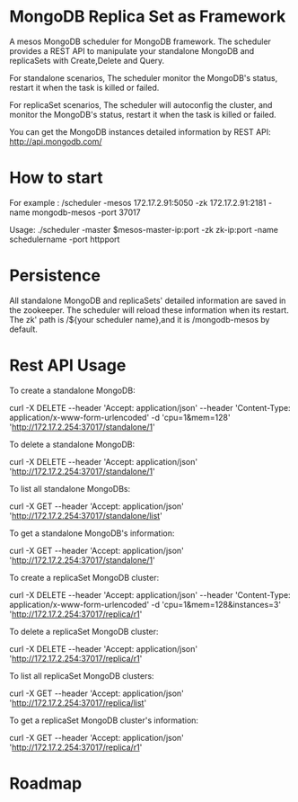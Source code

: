 # MongoDB Replica Set as Framework

A mesos MongoDB scheduler for MongoDB framework. The scheduler provides a REST API to manipulate your standalone MongoDB and replicaSets with Create,Delete and Query.

For standalone scenarios, The scheduler monitor the MongoDB's status, restart it when the task is killed or failed.

For replicaSet scenarios, The scheduler will autoconfig the cluster, and monitor the MongoDB's status, restart it when the task is killed or failed.

You can get the MongoDB instances detailed information by REST API: http://api.mongodb.com/

# How to start

For example : /scheduler -mesos 172.17.2.91:5050 -zk 172.17.2.91:2181 -name mongodb-mesos -port 37017

Usage: ./scheduler -master $mesos-master-ip:port -zk zk-ip:port -name schedulername -port httpport


# Persistence
All standalone MongoDB and replicaSets' detailed information are saved in the zookeeper. The scheduler will reload these information when its restart. The zk' path is /${your scheduler name},and it is /mongodb-mesos by default.

# Rest API Usage
To create a standalone MongoDB:

curl -X DELETE --header 'Accept: application/json' --header 'Content-Type: application/x-www-form-urlencoded' -d 'cpu=1&mem=128' 'http://172.17.2.254:37017/standalone/1'

To delete a standalone MongoDB:

curl -X DELETE --header 'Accept: application/json' 'http://172.17.2.254:37017/standalone/1'

To list all standalone MongoDBs:

curl -X GET --header 'Accept: application/json' 'http://172.17.2.254:37017/standalone/list'

To get a standalone MongoDB's information:

curl -X GET --header 'Accept: application/json' 'http://172.17.2.254:37017/standalone/1'

To create a replicaSet MongoDB cluster:

curl -X DELETE --header 'Accept: application/json' --header 'Content-Type: application/x-www-form-urlencoded' -d 'cpu=1&mem=128&instances=3' 'http://172.17.2.254:37017/replica/r1'

To delete a replicaSet MongoDB cluster:

curl -X DELETE --header 'Accept: application/json' 'http://172.17.2.254:37017/replica/r1'

To list all replicaSet MongoDB clusters:

curl -X GET --header 'Accept: application/json' 'http://172.17.2.254:37017/replica/list'

To get a replicaSet MongoDB cluster's information:

curl -X GET --header 'Accept: application/json' 'http://172.17.2.254:37017/replica/r1'

# Roadmap

